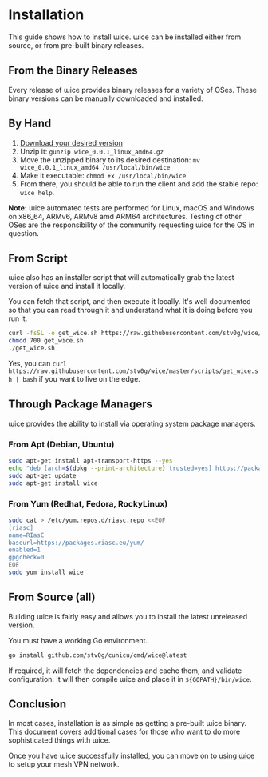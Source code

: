 # Installation

This guide shows how to install ɯice.
ɯice can be installed either from source, or from pre-built binary releases.

## From the Binary Releases

Every release of ɯice provides binary releases for a variety of OSes.
These binary versions can be manually downloaded and installed.

## By Hand

1.  [Download your desired version](https://github.com/stv0g/wice/releases)
2.  Unzip it: `gunzip wice_0.0.1_linux_amd64.gz`
3.  Move the unzipped binary to its desired destination: `mv wice_0.0.1_linux_amd64 /usr/local/bin/wice`
4.  Make it executable: `chmod +x /usr/local/bin/wice`
5.  From there, you should be able to run the client and add the stable repo: `wice help`.

**Note:** ɯice automated tests are performed for Linux, macOS and Windows on x86_64, ARMv6, ARMv8 amd ARM64 architectures.
Testing of other OSes are the responsibility of the community requesting ɯice for the OS in question.

## From Script

ɯice also has an installer script that will automatically grab the latest version of ɯice and install it locally.

You can fetch that script, and then execute it locally.
It's well documented so that you can read through it and understand what it is doing before you run it.

```bash
curl -fsSL -o get_wice.sh https://raw.githubusercontent.com/stv0g/wice/master/scripts/get_wice.sh
chmod 700 get_wice.sh
./get_wice.sh
```

Yes, you can `curl https://raw.githubusercontent.com/stv0g/wice/master/scripts/get_wice.sh | bash` if you want to live on the edge.

## Through Package Managers

ɯice provides the ability to install via operating system package managers.

### From Apt (Debian, Ubuntu)

```bash
sudo apt-get install apt-transport-https --yes
echo "deb [arch=$(dpkg --print-architecture) trusted=yes] https://packages.riasc.eu/apt/ /" | sudo tee /etc/apt/sources.list.d/riasc.list
sudo apt-get update
sudo apt-get install wice
```

### From Yum (Redhat, Fedora, RockyLinux)

```bash
sudo cat > /etc/yum.repos.d/riasc.repo <<EOF
[riasc]
name=RIasC
baseurl=https://packages.riasc.eu/yum/
enabled=1
gpgcheck=0
EOF
sudo yum install wice
```

## From Source (all)

Building ɯice is fairly easy and allows you to install the latest unreleased version.

You must have a working Go environment.

```bash
go install github.com/stv0g/cunicu/cmd/wice@latest
```

If required, it will fetch the dependencies and cache them, and validate configuration.
It will then compile ɯice and place it in `${GOPATH}/bin/wice`.

## Conclusion

In most cases, installation is as simple as getting a pre-built ɯice binary.
This document covers additional cases for those who want to do more sophisticated things with ɯice.

Once you have ɯice successfully installed, you can move on to [using ɯice](Usage.md) to setup your mesh VPN network.